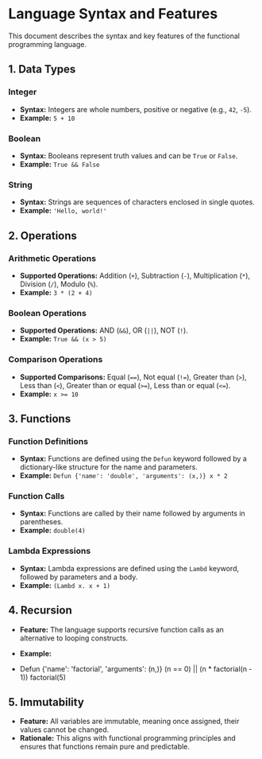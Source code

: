 # Language Syntax and Features

This document describes the syntax and key features of the functional programming language.

## 1. Data Types

### Integer
- **Syntax:** Integers are whole numbers, positive or negative (e.g., `42`, `-5`).
- **Example:** `5 + 10`

### Boolean
- **Syntax:** Booleans represent truth values and can be `True` or `False`.
- **Example:** `True && False`

### String
- **Syntax:** Strings are sequences of characters enclosed in single quotes.
- **Example:** `'Hello, world!'`

## 2. Operations

### Arithmetic Operations
- **Supported Operations:** Addition (`+`), Subtraction (`-`), Multiplication (`*`), Division (`/`), Modulo (`%`).
- **Example:** `3 * (2 + 4)`

### Boolean Operations
- **Supported Operations:** AND (`&&`), OR (`||`), NOT (`!`).
- **Example:** `True && (x > 5)`

### Comparison Operations
- **Supported Comparisons:** Equal (`==`), Not equal (`!=`), Greater than (`>`), Less than (`<`), Greater than or equal (`>=`), Less than or equal (`<=`).
- **Example:** `x >= 10`

## 3. Functions

### Function Definitions
- **Syntax:** Functions are defined using the `Defun` keyword followed by a dictionary-like structure for the name and parameters.
- **Example:** `Defun {'name': 'double', 'arguments': (x,)} x * 2`

### Function Calls
- **Syntax:** Functions are called by their name followed by arguments in parentheses.
- **Example:** `double(4)`

### Lambda Expressions
- **Syntax:** Lambda expressions are defined using the `Lambd` keyword, followed by parameters and a body.
- **Example:** `(Lambd x. x + 1)`

## 4. Recursion

- **Feature:** The language supports recursive function calls as an alternative to looping constructs.
- **Example:** 

- Defun {'name': 'factorial', 'arguments': (n,)}
(n == 0) || (n * factorial(n - 1))
factorial(5)

## 5. Immutability

- **Feature:** All variables are immutable, meaning once assigned, their values cannot be changed.
- **Rationale:** This aligns with functional programming principles and ensures that functions remain pure and predictable.
